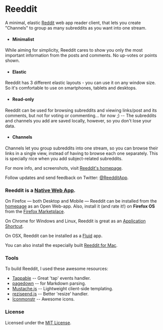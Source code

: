 # Reeddit

A minimal, elastic [Reddit](http://reddit.com/) web app reader client, that lets you create "Channels" to group as many subreddits as you want into one stream.

* #### Minimalist
While aiming for simplicity, Reeddit cares to show you only the most important information from the posts and comments. No up-votes or points shown.

* #### Elastic
Reeddit has 3 different elastic layouts - you can use it on any window size. So it's comfortable to use on smartphones, tablets and desktops.

* #### Read-only
Reeddit can be used for browsing subreddits and viewing links/post and its comments, but not for voting or commenting... for now ;) -- The subreddits and channels you add are saved locally, however, so you don't lose your data.

* #### Channels
Channels let you group subreddits into one stream, so you can browse their links in a single view, instead of having to browse each one separately. This is specially nice when you add subject-related subreddits.

For more info, and screenshots, visit [Reeddit's homepage](http://reedditapp.com/about/).

Follow updates and send feedback on Twitter: [@ReedditApp](https://twitter.com/reedditapp).

### Reeddit is a [Native Web App](https://blog.andyet.com/2015/01/22/native-web-apps).

On Firefox — both Desktop and Mobile — Reeddit can be installed from the [homepage](http://reedditapp.com) as an Open Web-app. Also, install it (and rate it!) on **Firefox OS** from the [Firefox Marketplace](https://marketplace.firefox.com/app/reeddit).

On Chrome for Windows and Linux, Reeddit is great as an [Application Shortcut](http://support.google.com/chrome/bin/answer.py?hl=en-GB&answer=95710).

On OSX, Reeddit can be installed as a [Fluid](http://fluidapp.com/) app.

You can also install the especially built [Reeddit for Mac](http://mac.reedditapp.com).

### Tools

To build Reeddit, I used these awesome resources:

*	[Tappable](https://github.com/cheeaun/tappable) -- Great 'tap' events handler.
*	[pagedown](http://code.google.com/p/pagedown/) -- for Markdown parsing.
*	[Mustache.js](https://github.com/janl/mustache.js/) -- Lightweight client-side templating.
*	[reziseend.js](https://github.com/porada/resizeend) -- Better 'resize' handler.
*	[Iconmonstr](http://iconmonstr.com/) -- Awesome icons.

### License

Licensed under the [MIT License](http://berbaquero.mit-license.org/).
